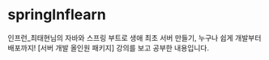 # springInflearn
인프런_최태현님의 자바와 스프링 부트로 생애 최초 서버 만들기, 누구나 쉽게 개발부터 배포까지! [서버 개발 올인원 패키지] 강의를 보고 공부한 내용입니다.
